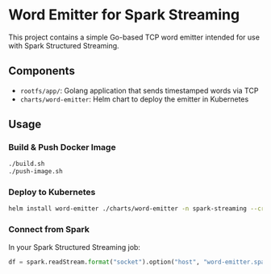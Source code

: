 # Word Emitter for Spark Streaming

This project contains a simple Go-based TCP word emitter intended for use with Spark Structured Streaming.

## Components

- `rootfs/app/`: Golang application that sends timestamped words via TCP
- `charts/word-emitter`: Helm chart to deploy the emitter in Kubernetes

## Usage

### Build & Push Docker Image

```bash
./build.sh
./push-image.sh
```

### Deploy to Kubernetes

```bash
helm install word-emitter ./charts/word-emitter -n spark-streaming --create-namespace
```

### Connect from Spark

In your Spark Structured Streaming job:

```python
df = spark.readStream.format("socket").option("host", "word-emitter.spark-streaming.svc.cluster.local").option("port", 9999).load()
```
